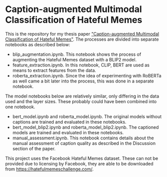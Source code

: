 # Caption-augmented Multimodal Classification of Hateful Memes

This is the repository for my thesis paper ["Caption-augmented Multimodal Classification of Hateful Memes"](Thesis.pdf). The processes are divided into separate notebooks as described below:

- blip_augmentation.ipynb. This notebook shows the process of augmenting the Hateful Memes dataset with a BLIP2 model.
- feature_extraction.ipynb. In this notebook, CLIP, BERT are used as means to extract features from the data.
- roberta_extraction.ipynb. Since the idea of experimenting with RoBERTa as well came a bit later into the process, this was done in a separate notebook.

The model notebooks below are relatively similar, only differing in the data used and the layer sizes. These probably could have been combined into one notebook.

- bert_model.ipynb and roberta_model.ipynb. The original models without captions are trained and evaluated in these notebooks.
- bert_model_blip2.ipynb and roberta_model_blip2.ipynb. The captioned models are trained and evaluated in these notebooks.
- manual_assessment.ipynb. This notebook contains details about the manual assessment of caption quality as described in the Discussion section of the paper.

This project uses the Facebook Hateful Memes dataset. These can not be provided due to licensing by Facebook, they are able to be downloaded from https://hatefulmemeschallenge.com/.
